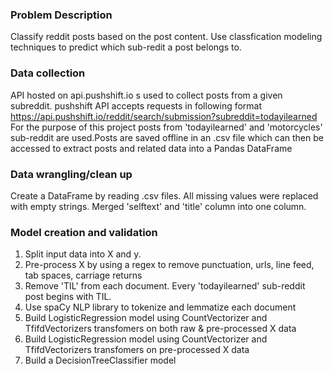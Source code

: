 ### Problem Description
Classify reddit posts based on the post content. Use classfication modeling techniques to predict which sub-redit a post belongs to.

### Data collection  
API hosted on api.pushshift.io s used to collect posts from a given subreddit. 
pushshift API accepts requests in following format
https://api.pushshift.io/reddit/search/submission?subreddit=todayilearned
For the purpose of this project posts from 'todayilearned' and 'motorcycles' sub-reddit are used.Posts are saved offline in an .csv file which can then be accessed to extract posts and related data into a Pandas DataFrame

### Data wrangling/clean up
Create a DataFrame by reading .csv files. All missing values were replaced with empty strings.
Merged 'selftext' and 'title' column into one column.

### Model creation and validation
1. Split input data into X and y.
2. Pre-process X by  using a regex to remove punctuation, urls, line feed, tab spaces, carriage returns
3. Remove 'TIL' from each document. Every 'todayilearned' sub-reddit post begins with TIL.
4. Use spaCy NLP library to tokenize and lemmatize each document
5. Build LogisticRegression model using CountVectorizer and TfifdVectorizers transfomers on both raw & pre-processed X data
6. Build LogisticRegression model using CountVectorizer and TfifdVectorizers transfomers on pre-processed X data
7. Build a DecisionTreeClassifier model



